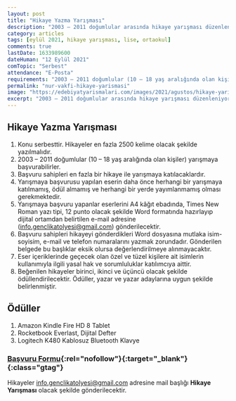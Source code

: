 ```yaml
---
layout: post
title: "Hikaye Yazma Yarışması"
description: "2003 – 2011 doğumlular arasında hikaye yarışması düzenleniyor."
category: articles
tags: [eylül 2021, hikaye yarışması, lise, ortaokul]
comments: true
lastDate: 1633989600    
dateHuman: "12 Eylül 2021"
comTopic: "Serbest"
attendance: "E-Posta"
requirements: "2003 – 2011 doğumlular (10 – 18 yaş aralığında olan kişiler) yarışmaya başvurabilirler"
permalink: "nur-vakfi-hikaye-yarismasi"
image: "https://edebiyatyarismalari.com/images/2021/agustos/hikaye-yarismasi.jpeg"
excerpt: "2003 – 2011 doğumlular arasında hikaye yarışması düzenleniyor."
---
```


## Hikaye Yazma Yarışması
1. Konu serbesttir. Hikayeler en fazla 2500 kelime olacak şekilde yazılmalıdır.
2. 2003 – 2011 doğumlular (10 – 18 yaş aralığında olan kişiler) yarışmaya başvurabilirler.
3. Başvuru sahipleri en fazla bir hikaye ile yarışmaya katılacaklardır.
4. Yarışmaya başvurusu yapılan eserin daha önce herhangi bir yarışmaya katılmamış, ödül almamış ve herhangi bir yerde yayımlanmamış olması gerekmektedir.
5. Yarışmaya başvuru yapanlar eserlerini A4 kâğıt ebadında, Times New Roman yazı tipi, 12 punto olacak şekilde Word formatında hazırlayıp dijital ortamdan belirtilen e-mail adresine (info.genclikatolyesi@gmail.com) gönderilecektir.
6. Başvuru sahipleri hikayeyi gönderdikleri Word dosyasına mutlaka isim-soyisim, e-mail ve telefon numaralarını yazmak zorundadır. Gönderilen belgede bu başlıklar eksik olursa değerlendirilmeye alınmayacaktır.
7. Eser içeriklerinde geçecek olan özel ve tüzel kişilere ait isimlerin kullanımıyla ilgili yasal hak ve sorumluluklar katılımcıya aittir.
8. Beğenilen hikayeler birinci, ikinci ve üçüncü olacak şekilde ödüllendirilecektir. Ödüller, yazar ve yazar adaylarına uygun şekilde belirlenmiştir.

## Ödüller
1. Amazon Kindle Fire HD 8 Tablet
2. Rocketbook Everlast, Dijital Defter
3. Logitech K480 Kablosuz Bluetooth Klavye

### [Başvuru Formu](https://docs.google.com/forms/u/1/d/e/1FAIpQLSce63OHSQxD7qrnk0-Hnyixw7Rj_fG4lzWCJ9I2WCnJizY0lA/viewform?usp=send_form){:rel="nofollow"}{:target="_blank"}{:class="gtag"}

Hikayeler info.genclikatolyesi@gmail.com adresine mail başlığı **Hikaye Yarışması** olacak şekilde gönderilecektir.